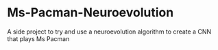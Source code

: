 # Ms-Pacman-Neuroevolution
A side project to try and use a neuroevolution algorithm to create a CNN that plays Ms Pacman
